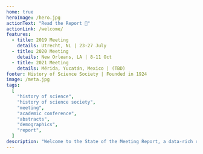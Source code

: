 ```yaml
---
home: true
heroImage: /hero.jpg
actionText: "Read the Report 📝"
actionLink: /welcome/
features:
  - title: 2019 Meeting
    details: Utrecht, NL | 23-27 July
  - title: 2020 Meeting
    details: New Orleans, LA | 8-11 Oct
  - title: 2021 Meeting
    details: Mérida, Yucatán, Mexico | (TBD)
footer: History of Science Society | Founded in 1924
image: /meta.jpg
tags:
  [
    "history of science",
    "history of science society",
    "meeting",
    "academic conference",
    "abstracts",
    "demographics",
    "report",
  ]
description: "Welcome to the State of the Meeting Report, a data-rich record of the HSS 2019 Annual Meeting in Utrecht, the Netherlands"
---
```


